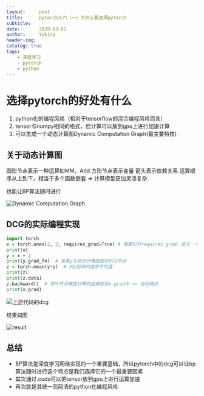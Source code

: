 ```yaml
---
layout:     post
title:      pytorch入门（一）为什么要选择pytorch
subtitle:    
date:       2020-03-02
author:     Yoking
header-img: 
catalog: true
tags:
    - 深度学习
    - pytorch
    - python
---
```


# 选择pytorch的好处有什么

1. python化的编程风格（相对于tensorflow的混合编程风格而言）
2. tensor与numpy相同的格式，但计算可以放到gpu上进行加速计算
3. 可以生成一个动态计算图Dynamic Computation Graph(最主要特性)

## 关于动态计算图

圆形节点表示一种运算如MM，Add
方形节点表示变量
箭头表示依赖关系
运算顺序从上到下，相当于多个函数嵌套 => 计算模型更加灵活复杂

也能让BP算法随时进行

![Dynamic Computation Graph](https://i.loli.net/2020/03/02/JioUhPey1rZHM75.png)

## DCG的实际编程实现

```python
import torch
x = torch.ones(2, 2, requires_grad=True) # 需要打开requires_grad，定义一个自动微分变量
print(x)
y = x + 2
print(y.grad_fn)  # 查看y在动态计算图图中的父节点
z = torch.mean(y*y)  # 对y矩阵的值求平均值
print(z)
print(z.data)
z.backward()  # 求叶节点梯度计算的结果存到x.grad中 => 自动微分
print(x.grad)
```

![上述代码的dcg](https://i.loli.net/2020/03/02/N9xtZV75TR6kmri.png)

结果如图

![result](https://i.loli.net/2020/03/02/hBuElwUs8CDWPrO.png)

## 总结

- BP算法是深度学习网络实现的一个重要基础，所以pytorch中的dcg可以让bp算法随时进行这个特点是我们选择它的一个最重要因素
- 其次通过.cuda可以把tensor放到gpu上进行运算加速
- 再次就是其统一而简洁的python化编程风格